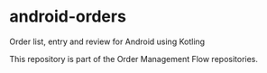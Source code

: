 # android-orders
Order list, entry and review for Android using Kotling

This repository is part of the Order Management Flow repositories.
